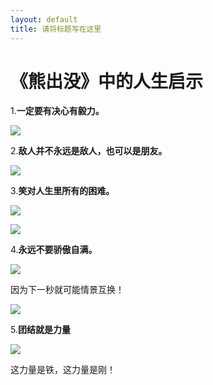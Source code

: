 ```yaml
---
layout: default
title: 请将标题写在这里
---
```


# 《熊出没》中的人生启示

1.**一定要有决心有毅力。**

![](https://timgsa.baidu.com/timg?image&quality=80&size=b9999_10000&sec=1538319883&di=be7be6f86c7235e4ce5ba0e95dfa3749&imgtype=jpg&er=1&src=http%3A%2F%2Fvpic.video.qq.com%2F85243465%2Ft03274fepsg_ori_3.jpg)

2.**敌人并不永远是敌人，也可以是朋友。**

![](https://timgsa.baidu.com/timg?image&quality=80&size=b9999_10000&sec=1537725443921&di=61b08dd39c94d97a18d7d8f8d0a9a644&imgtype=0&src=http%3A%2F%2Fvpic.video.qq.com%2F3388556%2Fe0555pivdvg_ori_3.jpg)

3.**笑对人生里所有的困难。**

![](https://timgsa.baidu.com/timg?image&quality=80&size=b9999_10000&sec=1537725569291&di=3f75b5c1a9544003807a499a356a91eb&imgtype=0&src=http%3A%2F%2Fi1.hdslb.com%2Fbfs%2Farchive%2F841f5b35a6461649d35d2192e6b82e6f5555e3de.jpg)

![](https://timgsa.baidu.com/timg?image&quality=80&size=b9999_10000&sec=1537725624820&di=74ecca3dcf81aa3621ff932fe74b2d7e&imgtype=0&src=http%3A%2F%2Fvpic.video.qq.com%2F3388556%2Fu0394uwtn3x_ori_3.jpg)

4.**永远不要骄傲自满。**

![](https://timgsa.baidu.com/timg?image&quality=80&size=b9999_10000&sec=1537725659372&di=2868442dc01fcd17c3a57e36d162ea5c&imgtype=0&src=http%3A%2F%2Fgss0.baidu.com%2F-Po3dSag_xI4khGko9WTAnF6hhy%2Fzhidao%2Fpic%2Fitem%2Fc8ea15ce36d3d5398d2724033b87e950342ab0d3.jpg)

因为下一秒就可能情景互换！

![](https://timgsa.baidu.com/timg?image&quality=80&size=b9999_10000&sec=1537725693274&di=3f90dbc76441a00621a511af1dbf9c24&imgtype=0&src=http%3A%2F%2Fimage.uczzd.cn%2F4661691914197833905.jpeg%3Fid%3D0)

5.**团结就是力量**

![](https://timgsa.baidu.com/timg?image&quality=80&size=b9999_10000&sec=1537726057194&di=1ad448d798289903629de58406cd0e99&imgtype=0&src=http%3A%2F%2Fi-7.vcimg.com%2Fcrop%2F4828019085c4058fb14df1c093dc1dd2151702%2528600x%2529%2Fthumb.jpg)

这力量是铁，这力量是刚！
